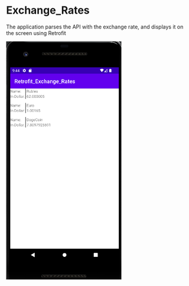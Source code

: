 # Exchange_Rates

The application parses the API with the exchange rate, and displays it on the screen using Retrofit

![Screenshot_5.png](Screenshot_5.png)
